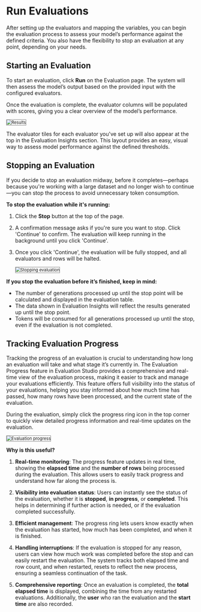 # Run Evaluations 

After setting up the evaluators and mapping the variables, you can begin the evaluation process to assess your model’s performance against the defined criteria. You also have the flexibility to stop an evaluation at any point, depending on your needs.

## Starting an Evaluation

To start an evaluation, click **Run** on the Evaluation page. The system will then assess the model’s output based on the provided input with the configured evaluators.

Once the evaluation is complete, the evaluator columns will be populated with scores, giving you a clear overview of the model’s performance.

<img src="../images/results.png" alt="Results" title="Results" style="border: 1px solid gray; zoom:80%;">

The evaluator tiles for each evaluator you've set up will also appear at the top in the Evaluation Insights section. This layout provides an easy, visual way to assess model performance against the defined thresholds.

## Stopping an Evaluation

If you decide to stop an evaluation midway, before it completes—perhaps because you're working with a large dataset and no longer wish to continue—you can stop the process to avoid unnecessary token consumption.

**To stop the evaluation while it's running:**

1. Click the **Stop** button at the top of the page.
2. A confirmation message asks if you're sure you want to stop. Click 'Continue' to confirm. The evaluation will keep running in the background until you click 'Continue'.
3. Once you click 'Continue', the evaluation will be fully stopped, and all evaluators and rows will be halted.

    <img src="../images/stop_button.png" alt="Stopping evaluation" title="Stopping evaluation" style="border: 1px solid gray; zoom:80%;">




**If you stop the evaluation before it’s finished, keep in mind:**

* The number of generations processed up until the stop point will be calculated and displayed in the evaluation table.
* The data shown in Evaluation Insights will reflect the results generated up until the stop point.
* Tokens will be consumed for all generations processed up until the stop, even if the evaluation is not completed.


## Tracking Evaluation Progress

Tracking the progress of an evaluation is crucial to understanding how long an evaluation will take and what stage it’s currently in. The Evaluation Progress feature in Evaluation Studio provides a comprehensive and real-time view of the evaluation process, making it easier to track and manage your evaluations efficiently. This feature offers full visibility into the status of your evaluations, helping you stay informed about how much time has passed, how many rows have been processed, and the current state of the evaluation.

During the evaluation, simply click the progress ring icon in the top corner to quickly view detailed progress information and real-time updates on the evaluation.

<img src="../images/eval_progress_final.png" alt="Evaluation progress" title="Evaluation progress" style="border: 1px solid gray; zoom:80%;">

**Why is this useful?**

1. **Real-time monitoring**: The progress feature updates in real time, showing the **elapsed time** and the **number of rows** being processed during the evaluation. This allows users to easily track progress and understand how far along the process is.

2. **Visibility into evaluation status**: Users can instantly see the status of the evaluation, whether it is **stopped**, **in progress**, or **completed**. This helps in determining if further action is needed, or if the evaluation completed successfully.

3. **Efficient management**: The progress ring lets users know exactly when the evaluation has started, how much has been completed, and when it is finished.

4. **Handling interruptions**: If the evaluation is stopped for any reason, users can view how much work was completed before the stop and can easily restart the evaluation. The system tracks both elapsed time and row count, and when restarted, resets to reflect the new process, ensuring a seamless continuation of the task.

5. **Comprehensive reporting**: Once an evaluation is completed, the **total elapsed time** is displayed, combining the time from any restarted evaluations. Additionally, the **user** who ran the evaluation and the **start time** are also recorded.